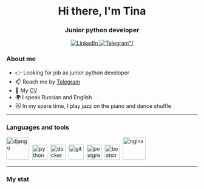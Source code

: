 <div id="header" align="center">
    <h1>Hi there, I'm Tina</h1>
    <h3>Junior python developer</h3>
</div>

<div id="socials" align="center">
    <a href="https://www.linkedin.com/in/iultina/">
        <img src="https://img.shields.io/badge/LinkedIn-blue?style=for-the-badge&logo=linkedin&logoColor=white" alt="LinkedIn"/>
    </a>
    <a href="https://t.me/+79145369894">
        <img src="https://img.shields.io/badge/Telegram-blue?style=for-the-badge&logo=telegram&logoColor=white" alt=Telegram"/>
    </a>
</div>

### About me
- 👉 Looking for job as junior python developer
- 📫 Reach me by [Telegram](https://t.me/+79145369894)
- 📃 My [CV](https://disk.yandex.ru/d/kiJR3khhtiXKnA)
- 🌍 I speak Russian and English
- 😻 In my spare time, I play jazz on the piano and dance shuffle

---

### Languages and tools
<div class="icons-container">
    <img src="https://static.djangoproject.com/img/logos/django-logo-negative.svg" title="django" width="60" height="60"/>&nbsp;
    <img src="https://cdn.jsdelivr.net/gh/devicons/devicon/icons/python/python-original.svg" title="python" width="40" height="40"/>&nbsp;
    <img src="https://cdn.jsdelivr.net/gh/devicons/devicon/icons/docker/docker-plain-wordmark.svg" title="docker" width="40" height="40"/>&nbsp; 
    <img src="https://cdn.jsdelivr.net/gh/devicons/devicon/icons/git/git-original.svg" title="git" width="40" height="40"/>&nbsp;      
    <img src="https://cdn.jsdelivr.net/gh/devicons/devicon/icons/postgresql/postgresql-plain.svg" title="postgresql" width="40" height="40"/>&nbsp; 
    <img src="https://cdn.jsdelivr.net/gh/devicons/devicon/icons/bootstrap/bootstrap-original.svg" title="bootstrap" width="40" height="40"/>&nbsp;
    <img src="https://cdn.jsdelivr.net/gh/devicons/devicon/icons/nginx/nginx-original.svg" title="nginx" width="60" height="60"/>&nbsp; 
</div>

---

### My stat

<div id="stat" align="center">
    <img src="https://github-profile-summary-cards.vercel.app/api/cards/profile-details?username=iultina&theme=github_dark" alt=""/>
</div>
